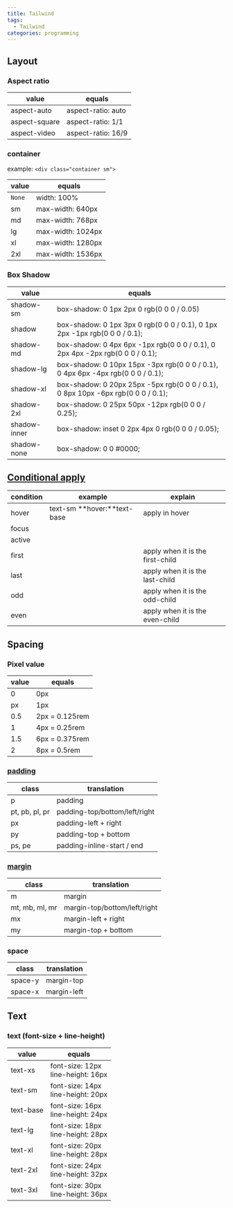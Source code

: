 ```yaml
---
title: Tailwind
tags:
  - Tailwind
categories: programming
---
```


## Layout

### Aspect ratio

| value         | equals             |
| ------------- | ------------------ |
| aspect-auto   | aspect-ratio: auto |
| aspect-square | aspect-ratio: 1/1  |
| aspect-video  | aspect-ratio: 16/9 |

### container

example: `<div class="container sm">`

| value  | equals            |
| ------ | ----------------- |
| `None` | width: 100%       |
| sm     | max-width: 640px  |
| md     | max-width: 768px  |
| lg     | max-width: 1024px |
| xl     | max-width: 1280px |
| 2xl    | max-width: 1536px |

### Box Shadow
| value  | equals            |
| ------ | ----------------- |
| shadow-sm | box-shadow: 0 1px 2px 0 rgb(0 0 0 / 0.05)       |
| shadow     | box-shadow: 0 1px 3px 0 rgb(0 0 0 / 0.1), 0 1px 2px -1px rgb(0 0 0 / 0.1);  |
| shadow-md     | box-shadow: 0 4px 6px -1px rgb(0 0 0 / 0.1), 0 2px 4px -2px rgb(0 0 0 / 0.1);  |
| shadow-lg     | 	box-shadow: 0 10px 15px -3px rgb(0 0 0 / 0.1), 0 4px 6px -4px rgb(0 0 0 / 0.1); |
| shadow-xl     | 	box-shadow: 0 20px 25px -5px rgb(0 0 0 / 0.1), 0 8px 10px -6px rgb(0 0 0 / 0.1); |
| shadow-2xl    |box-shadow: 0 25px 50px -12px rgb(0 0 0 / 0.25); |
| shadow-inner    | box-shadow: inset 0 2px 4px 0 rgb(0 0 0 / 0.05); |
| shadow-none    | box-shadow: 0 0 #0000; |

## [Conditional apply](https://tailwindcss.com/docs/hover-focus-and-other-states)

| condition   | example | explain |
| ------- | ----------- | ----|
| hover | text-sm **hover:**text-base  | apply in hover
| focus |  | 
| active |  |
| first |  | apply when it is the first-child
| last |  |apply when it is the last-child
| odd |  |apply when it is the odd-child
| even |  |apply when it is the even-child

## Spacing

### Pixel value

| value | equals         |
| ----- | -------------- |
| 0     | 0px            |
| px    | 1px            |
| 0.5   | 2px = 0.125rem |
| 1     | 4px = 0.25rem  |
| 1.5   | 6px = 0.375rem |
| 2     | 8px = 0.5rem   |

### [padding](https://tailwindcss.com/docs/padding)

| class          | translation                   |
| -------------- | ----------------------------- |
| p              | padding                       |
| pt, pb, pl, pr | padding-top/bottom/left/right |
| px             | padding-left + right          |
| py             | padding-top + bottom          |
| ps, pe         | padding-inline-start / end    |

### [margin](https://tailwindcss.com/docs/margin)

| class          | translation                  |
| -------------- | ---------------------------- |
| m              | margin                       |
| mt, mb, ml, mr | margin-top/bottom/left/right |
| mx             | margin-left + right          |
| my             | margin-top + bottom          |

### space

| class   | translation |
| ------- | ----------- |
| space-y | margin-top  |
| space-x | margin-left |

## Text

### text (font-size + line-height)
| value     | equals                                 |
| --------- | -------------------------------------- |
| text-xs   | font-size:  12px <br>line-height: 16px |
| text-sm   | font-size:  14px <br>line-height: 20px |
| text-base | font-size:  16px <br>line-height: 24px |
| text-lg   | font-size:  18px <br>line-height: 28px |
| text-xl   | font-size:  20px <br>line-height: 28px |
| text-2xl  | font-size:  24px <br>line-height: 32px |
| text-3xl  | font-size:  30px <br>line-height: 36px |
